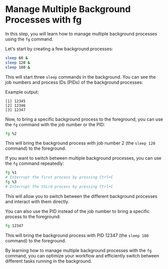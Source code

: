 # Manage Multiple Background Processes with fg

In this step, you will learn how to manage multiple background processes using the `fg` command.

Let's start by creating a few background processes:

```bash
sleep 60 &
sleep 120 &
sleep 180 &
```

This will start three `sleep` commands in the background. You can see the job numbers and process IDs (PIDs) of the background processes:

Example output:

```
[1] 12345
[2] 12346
[3] 12347
```

Now, to bring a specific background process to the foreground, you can use the `fg` command with the job number or the PID:

```bash
fg %2
```

This will bring the background process with job number 2 (the `sleep 120` command) to the foreground.

If you want to switch between multiple background processes, you can use the `fg` command repeatedly:

```bash
fg %1
# Interrupt the first process by pressing Ctrl+C
fg %3
# Interrupt the third process by pressing Ctrl+C
```

This will allow you to switch between the different background processes and interact with them directly.

You can also use the PID instead of the job number to bring a specific process to the foreground:

```bash
fg 12347
```

This will bring the background process with PID 12347 (the `sleep 180` command) to the foreground.

By learning how to manage multiple background processes with the `fg` command, you can optimize your workflow and efficiently switch between different tasks running in the background.
